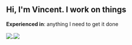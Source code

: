 <h2>Hi, I'm Vincent. I work on things</h2>

**Experienced in**: anything I need to get it done

<a href="https://github.com/anuraghazra/github-readme-stats">
  <img align="center" src="https://github-readme-stats.vercel.app/api?username=snokpok&count_private=true&title_color=00ffcc&bg_color=000000&border_color=00ffcc&text_color=ffffff&show_icons=true&icon_color=00ffcc" />
</a>
<a href="https://github.com/anuraghazra/convoychat">
  <img align="center" src="https://github-readme-stats.vercel.app/api/top-langs/?username=snokpok&layout=compact&title_color=00ffcc&bg_color=000000&border_color=00ffcc&text_color=ffffff" />
</a>
